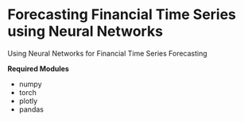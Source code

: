 # Forecasting Financial Time Series using Neural Networks
Using Neural Networks for Financial Time Series Forecasting

**Required Modules**
- numpy
- torch
- plotly
- pandas